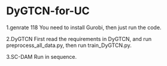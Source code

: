 # DyGTCN-for-UC
1.genrate 118
You need to install Gurobi, then just run the code.

2.DyGTCN
First read the requirements in DyGTCN, and run preprocess_all_data.py, then run train_DyGTCN.py.

3.SC-DAM
Run in sequence.

